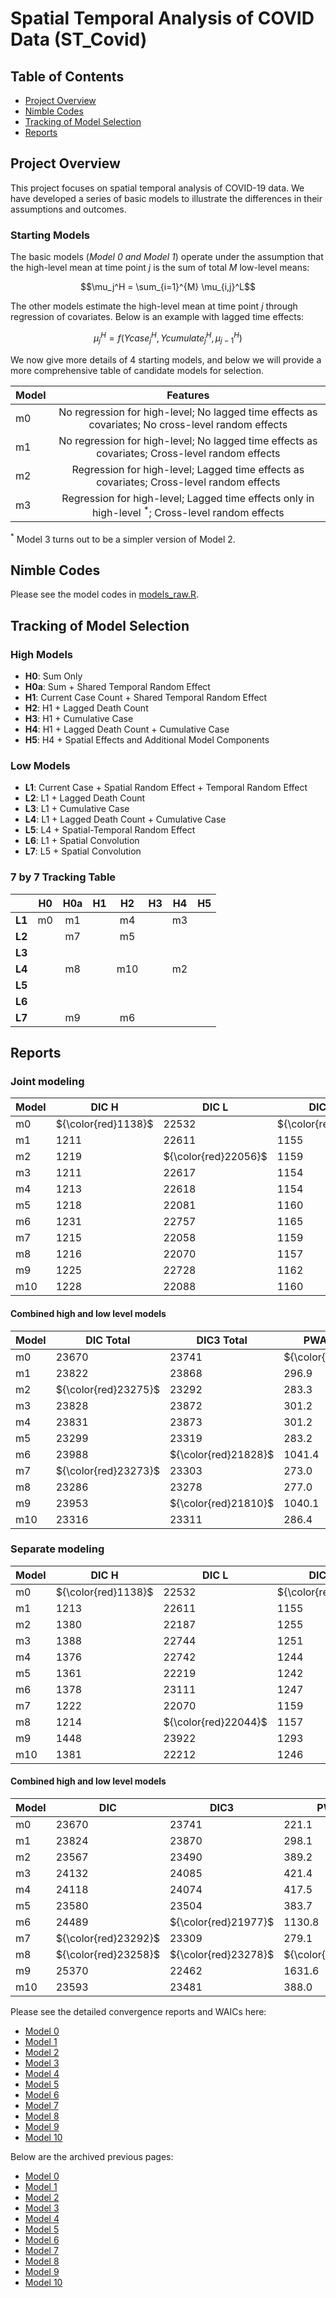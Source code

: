 # Spatial Temporal Analysis of COVID Data (ST_Covid)

## Table of Contents
- [Project Overview](#project-overview)
- [Nimble Codes](#nimble-codes)
- [Tracking of Model Selection](#tracking-of-model-selection)
- [Reports](#reports)

## Project Overview

This project focuses on spatial temporal analysis of COVID-19 data. We have developed a series of basic models to illustrate the differences in their assumptions and outcomes.  

### Starting Models 
The basic models (*Model 0 and Model 1*) operate under the assumption that the high-level mean at time point $j$ is the sum of total $M$ low-level means: 

$$\mu_j^H = \sum_{i=1}^{M} \mu_{i,j}^L$$

The other models estimate the high-level mean at time point $j$ through regression of covariates. Below is an example with lagged time effects: 

$$\mu_j^H = f(Ycase_{j}^H, Ycumulate_{j}^H, \mu_{j-1}^H)$$

We now give more details of 4 starting models, and below we will provide a more comprehensive table of candidate models for selection.

| Model | Features |
|-------|:--------:|
| m0 | No regression for high-level; No lagged time effects as covariates; No cross-level random effects |
| m1 | No regression for high-level; No lagged time effects as covariates; Cross-level random effects |
| m2 | Regression for high-level; Lagged time effects as covariates; Cross-level random effects | 
| m3 | Regression for high-level; Lagged time effects only in high-level ${}^*$; Cross-level random effects | 

${}^*$ Model 3 turns out to be a simpler version of Model 2.

## Nimble Codes

Please see the model codes in [models_raw.R](https://github.com/Sijianf/ST_Covid/blob/main/codes/models_raw.R).  

## Tracking of Model Selection

### High Models
- **H0**: Sum Only
- **H0a**: Sum + Shared Temporal Random Effect
- **H1**: Current Case Count + Shared Temporal Random Effect
- **H2**: H1 + Lagged Death Count
- **H3**: H1 + Cumulative Case
- **H4**: H1 + Lagged Death Count + Cumulative Case
- **H5**: H4 + Spatial Effects and Additional Model Components

### Low Models
- **L1**: Current Case + Spatial Random Effect + Temporal Random Effect
- **L2**: L1 + Lagged Death Count
- **L3**: L1 + Cumulative Case
- **L4**: L1 + Lagged Death Count + Cumulative Case
- **L5**: L4 + Spatial-Temporal Random Effect
- **L6**: L1 + Spatial Convolution
- **L7**: L5 + Spatial Convolution

### 7 by 7 Tracking Table

|         |  **H0**  |  **H0a** |  **H1**  |  **H2**  |  **H3**  |  **H4**  |  **H5**  |
|:-------:|:--------:|:--------:|:--------:|:--------:|:--------:|:--------:|:--------:|
| **L1**  |    m0    |    m1    |          |    m4    |          |    m3    |          |
| **L2**  |          |    m7    |          |    m5    |          |          |          |
| **L3**  |          |          |          |          |          |          |          |
| **L4**  |          |    m8    |          |    m10   |          |    m2    |          |
| **L5**  |          |          |          |          |          |          |          |
| **L6**  |          |          |          |          |          |          |          |
| **L7**  |          |    m9    |          |    m6    |          |          |          |

## Reports

### Joint modeling

| Model |  DIC H  |  DIC L  | DIC3 H  | DIC3 L  | PWAIC H | PWAIC L | WAIC H  | WAIC L  |
|-------|---------|---------|---------|---------|---------|---------|---------|---------|
| m0    | ${\color{red}1138}$  | $22532$ | ${\color{red}1111}$  | $22630$ | ${\color{red}21.4}$  | ${\color{red}199.7}$ | ${\color{red}1121}$  | $22643$ |
| m1    | $1211$  | $22611$ | $1155$  | $22713$ | $41.9$  | $255.0$ | $1182$  | $22736$ |
| m2    | $1219$  | ${\color{red}22056}$ | $1159$  | $22133$ | $43.5$  | $239.8$ | $1186$  | $22154$ |
| m3    | $1211$  | $22617$ | $1154$  | $22718$ | $42.2$  | $259.0$ | $1181$  | $22741$ |
| m4    | $1213$  | $22618$ | $1154$  | $22719$ | $42.3$  | $258.9$ | $1181$  | $22743$ |
| m5    | $1218$  | $22081$ | $1160$  | $22159$ | $43.6$  | $239.6$ | $1187$  | $22180$ |
| m6    | $1231$  | $22757$ | $1165$  | $20663$ | $46.6$  | $994.8$ | $1194$  | $21040$ |
| m7    | $1215$  | $22058$ | $1159$  | $22144$ | $43.2$  | $229.8$ | $1186$  | $22164$ |
| m8    | $1216$  | $22070$ | $1157$  | $22121$ | $42.7$  | $234.3$ | $1184$  | $22141$ |
| m9    | $1225$  | $22728$ | $1162$  | ${\color{red}20648}$ | $44.0$  | $996.1$ | $1190$  | ${\color{red}21028}$ |
| m10   | $1228$  | $22088$ | $1160$  | $22151$ | $44.2$  | $242.2$ | $1188$  | $22173$ |

#### Combined high and low level models 

| Model | DIC Total | DIC3 Total | PWAIC Total | WAIC Total | 
|-------|-----------|------------|-------------|------------|
| m0    | 23670     | 23741      | ${\color{red}221.1}$  | 23764      |
| m1    | 23822     | 23868      | 296.9       | 23918      |
| m2    | ${\color{red}23275}$ | 23292      | 283.3       | 23340      |
| m3    | 23828     | 23872      | 301.2       | 23922      |
| m4    | 23831     | 23873      | 301.2       | 23924      |
| m5    | 23299     | 23319      | 283.2       | 23367      |
| m6    | 23988     | ${\color{red}21828}$ | 1041.4      | 22234      |
| m7    | ${\color{red}23273}$ | 23303      | 273.0  | 23350      |
| m8    | 23286     | 23278 | 277.0       | 23325 |
| m9    | 23953     | ${\color{red}21810}$ | 1040.1      | ${\color{red}22218}$ |
| m10   | 23316     | 23311      | 286.4       | 23361      |


### Separate modeling

| Model |  DIC H  |  DIC L  | DIC3 H  | DIC3 L  | PWAIC H | PWAIC L | WAIC H  | WAIC L  |
|-------|---------|---------|---------|---------|---------|---------|---------|---------|
| m0    | ${\color{red}1138}$  | $22532$ | ${\color{red}1111}$  | $22630$ | ${\color{red}21.4}$  | ${\color{red}199.7}$ | ${\color{red}1121}$  | $22643$ |
| m1    | $1213$  | $22611$ | $1155$  | $22715$ | $41.8$  | $256.3$ | $1182$  | $22737$ |
| m2    | $1380$  | $22187$ | $1255$  | $22235$ | $93.2$  | $296.0$ | $1326$  | $22267$ |
| m3    | $1388$  | $22744$ | $1251$  | $22834$ | $91.9$  | $329.5$ | $1320$  | $22871$ |
| m4    | $1376$  | $22742$ | $1244$  | $22830$ | $90.3$  | $327.2$ | $1313$  | $22866$ |
| m5    | $1361$  | $22219$ | $1242$  | $22262$ | $89.2$  | $294.5$ | $1310$  | $22294$ |
| m6    | $1378$  | $23111$ | $1247$  | ${\color{red}20730}$ | $90.8$  | $1040$  | $1316$  | ${\color{red}21133}$ |
| m7    | $1222$  | $22070$ | $1159$  | $22150$ | $43.4$  | $235.7$ | $1187$  | $22170$ |
| m8    | $1214$  | ${\color{red}22044}$ | $1157$  | $22121$ | $43.0$  | $235.3$ | $1185$  | $22142$ |
| m9    | $1448$  | $23922$ | $1293$  | $21169$ | $94.6$  | $1537$  | $1361$  | $21915$ |
| m10   | $1381$  | $22212$ | $1246$  | $22235$ | $90.9$  | $297.1$ | $1316$  | $22267$ |

#### Combined high and low level models 

| Model |   DIC  |  DIC3  |  PWAIC  |  WAIC  |
|-------|--------|--------|---------|--------|
| m0    | 23670  | 23741  | 221.1   | 23764  |
| m1    | 23824  | 23870  | 298.1   | 23919  |
| m2    | 23567  | 23490  | 389.2   | 23593  |
| m3    | 24132  | 24085  | 421.4   | 24191  |
| m4    | 24118  | 24074  | 417.5   | 24179  |
| m5    | 23580  | 23504  | 383.7   | 23604  |
| m6    | 24489  | ${\color{red}21977}$  | 1130.8  | ${\color{red}22449}$  |
| m7    | ${\color{red}23292}$  | 23309  | 279.1   | 23357  |
| m8    | ${\color{red}23258}$  | ${\color{red}23278}$  | ${\color{red}278.3}$   | 23327  |
| m9    | 25370  | 22462  | 1631.6  | ${\color{red}23276}$  |
| m10   | 23593  | 23481  | 388.0   | 23583  |



Please see the detailed convergence reports and WAICs here: 

- [Model 0](https://sijianf.github.io/ST_Covid/pages/Report_Aug_m0.html)
- [Model 1](https://sijianf.github.io/ST_Covid/pages/Report_Aug_m1.html)
- [Model 2](https://sijianf.github.io/ST_Covid/pages/Report_Aug_m2.html)
- [Model 3](https://sijianf.github.io/ST_Covid/pages/Report_Aug_m3.html)
- [Model 4](https://sijianf.github.io/ST_Covid/pages/Report_Aug_m4.html)
- [Model 5](https://sijianf.github.io/ST_Covid/pages/Report_Aug_m5.html)
- [Model 6](https://sijianf.github.io/ST_Covid/pages/Report_Aug_m6.html)
- [Model 7](https://sijianf.github.io/ST_Covid/pages/Report_Aug_m7.html)
- [Model 8](https://sijianf.github.io/ST_Covid/pages/Report_Aug_m8.html)
- [Model 9](https://sijianf.github.io/ST_Covid/pages/Report_Aug_m9.html)
- [Model 10](https://sijianf.github.io/ST_Covid/pages/Report_Aug_m10.html)

Below are the archived previous pages: 

- [Model 0](https://sijianf.github.io/ST_Covid/pages/archived/Report_Aug_m0.html)
- [Model 1](https://sijianf.github.io/ST_Covid/pages/archived/Report_Aug_m1.html)
- [Model 2](https://sijianf.github.io/ST_Covid/pages/archived/Report_Aug_m2.html)
- [Model 3](https://sijianf.github.io/ST_Covid/pages/archived/Report_Aug_m3.html)
- [Model 4](https://sijianf.github.io/ST_Covid/pages/archived/Report_Aug_m4.html)
- [Model 5](https://sijianf.github.io/ST_Covid/pages/archived/Report_Aug_m5.html)
- [Model 6](https://sijianf.github.io/ST_Covid/pages/archived/Report_Aug_m6.html)
- [Model 7](https://sijianf.github.io/ST_Covid/pages/archived/Report_Aug_m7.html)
- [Model 8](https://sijianf.github.io/ST_Covid/pages/archived/Report_Aug_m8.html)
- [Model 9](https://sijianf.github.io/ST_Covid/pages/archived/Report_Aug_m9.html)
- [Model 10](https://sijianf.github.io/ST_Covid/pages/archived/Report_Aug_m10.html)



